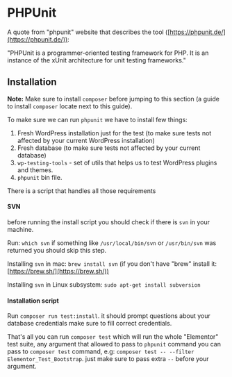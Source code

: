 # PHPUnit

A quote from "phpunit" website that describes the tool ([https://phpunit.de/](https://phpunit.de/)):

"PHPUnit is a programmer-oriented testing framework for PHP.
 It is an instance of the xUnit architecture for unit testing frameworks."
 
 ## Installation
 
 **Note:** Make sure to install `composer` before jumping to this section (a guide to install `composer` locate next to this guide).
 
 To make sure we can run `phpunit` we have to install few things:
 1. Fresh WordPress installation just for the test (to make sure tests not affected by your current WordPress installation)
 2. Fresh database (to make sure tests not affected by your current database)
 3. `wp-testing-tools` - set of utils that helps us to test WordPress plugins and themes.
 4. `phpunit` bin file.
 
 There is a script that handles all those requirements
  
#### SVN

before running the install script you should check if there is `svn` in your machine.
 
Run: `which svn` if something like `/usr/local/bin/svn` or `/usr/bin/svn` was returned you should skip this step.

Installing `svn` in mac: `brew install svn` (if you don't have "brew" install it: [https://brew.sh/](https://brew.sh/))

Installing `svn` in Linux subsystem: `sudo apt-get install subversion`

#### Installation script

Run `composer run test:install`. it should prompt questions about your database credentials make sure to fill correct credentials.

That's all you can run `composer test` which will run the whole "Elementor" test suite, any argument that allowed to pass to `phpunit` command you can pass to `composer test` command, e.g: `composer test -- --filter Elementor_Test_Bootstrap`. just make sure to pass extra ` -- ` before your argument. 
 
 

